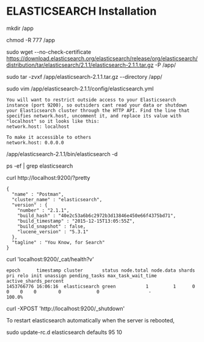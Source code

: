 # ELASTICSEARCH Installation

mkdir /app

chmod -R 777 /app

sudo wget --no-check-certificate https://download.elasticsearch.org/elasticsearch/release/org/elasticsearch/distribution/tar/elasticsearch/2.1.1/elasticsearch-2.1.1.tar.gz -P /app/

sudo tar -zvxf /app/elasticsearch-2.1.1.tar.gz --directory /app/

sudo vim /app/elasticsearch-2.1.1/config/elasticsearch.yml

```
You will want to restrict outside access to your Elasticsearch instance (port 9200), so outsiders cant read your data or shutdown your Elasticsearch cluster through the HTTP API. Find the line that specifies network.host, uncomment it, and replace its value with "localhost" so it looks like this:
network.host: localhost

To make it accessible to others
network.host: 0.0.0.0
```

/app/elasticsearch-2.1.1/bin/elasticsearch -d

ps -ef | grep elasticsearch

curl http://localhost:9200/?pretty

```
{
  "name" : "Postman",
  "cluster_name" : "elasticsearch",
  "version" : {
    "number" : "2.1.1",
    "build_hash" : "40e2c53a6b6c2972b3d13846e450e66f4375bd71",
    "build_timestamp" : "2015-12-15T13:05:55Z",
    "build_snapshot" : false,
    "lucene_version" : "5.3.1"
  },
  "tagline" : "You Know, for Search"
}
```

curl 'localhost:9200/_cat/health?v'

```
epoch      timestamp cluster       status node.total node.data shards pri relo init unassign pending_tasks max_task_wait_time active_shards_percent
1453766776 16:06:16  elasticsearch green           1         1      0   0    0    0        0             0                  -                100.0%
```

curl -XPOST 'http://localhost:9200/_shutdown'

To restart elasticsearch automatically when the server is rebooted,

sudo update-rc.d elasticsearch defaults 95 10
